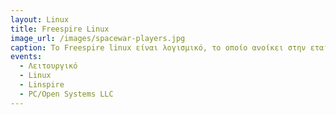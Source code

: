 ```yaml
---
layout: Linux
title: Freespire Linux
image_url: /images/spacewar-players.jpg
caption: Το Freespire linux είναι λογισμικό, το οποίο ανοίκει στην εταιρία PC/Open Systems LLC και χρησιμοποιήται για την επεξεργασία-δημιουργία αρχείων όπως PDF, DOC, κ.α. και εικονών . Προέρχεται απο το λειτουργικό σύστημα Linspire και είναι δωρεάν με την επιλογή, αν θέλει κάποιος να αγοράσει την OSS Edition αν επιθυμεί κάτι παραπάνω.
events:
  - Λειτουργικό
  - Linux
  - Linspire
  - PC/Open Systems LLC
---
```


